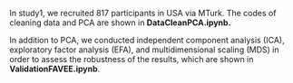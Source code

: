 In study1, we recruited 817 participants in USA via MTurk. The codes of cleaning data and PCA are shown in __DataCleanPCA.ipynb.__  

In addition to PCA, we conducted independent component analysis (ICA), exploratory factor analysis (EFA), and multidimensional scaling (MDS) in order to assess the robustness of the results, which are shown in __ValidationFAVEE.ipynb__.
